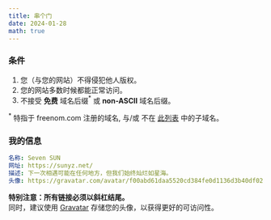 ```yaml
---
title: 串个门
date: 2024-01-28
math: true
---
```


### 条件

1. 您（与您的网站）不得侵犯他人版权。
2. 您的网站多数时候都能正常访问。
3. 不接受 **免费** 域名后缀$^*$ 或 **non-ASCII** 域名后缀。

$^*$ 特指于 freenom.com 注册的域名, 与/或 不在 [此列表](https://publicsuffix.org/list/public_suffix_list.dat) 中的子域名。

### 我的信息

```yaml
名称: Seven SUN
网址: https://sunyz.net/
描述: 下一次相遇可能在任何地方，但我们始终灿烂如星海。
头像: https://gravatar.com/avatar/f00abd61daa5520cd384fe0d1136d3b40df021ac87089061fe99b4a3f74dc9a2/
```

**特别注意：所有链接必须以斜杠结尾。**  
同时，建议使用 [Gravatar](https://gravatar.com) 存储您的头像，以获得更好的可访问性。
